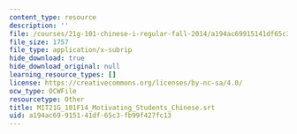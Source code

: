 ```yaml
---
content_type: resource
description: ''
file: /courses/21g-101-chinese-i-regular-fall-2014/a194ac69915141df65c3fb99f427fc13_MIT21G_101F14_Motivating_Students_Chinese.srt
file_size: 1757
file_type: application/x-subrip
hide_download: true
hide_download_original: null
learning_resource_types: []
license: https://creativecommons.org/licenses/by-nc-sa/4.0/
ocw_type: OCWFile
resourcetype: Other
title: MIT21G_101F14_Motivating_Students_Chinese.srt
uid: a194ac69-9151-41df-65c3-fb99f427fc13
---
```


